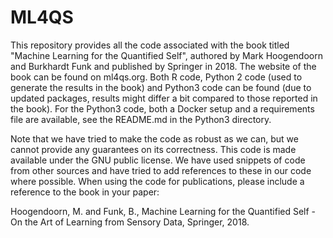 # ML4QS
This repository provides all the code associated with the book titled "Machine Learning for the Quantified Self", authored by Mark Hoogendoorn and Burkhardt Funk and published by Springer in 2018. The website of the book can be found on ml4qs.org. Both R code, Python 2 code (used to generate the results in the book) and Python3 code can be found (due to updated packages, results might differ a bit compared to those reported in the book). For the Python3 code, both a Docker setup and a requirements file are available, see the README.md in the Python3 directory.

Note that we have tried to make the code as robust as we can, but we cannot provide any guarantees on its correctness. This code is made available under the GNU public license. We have used snippets of code from other sources and have tried to add references to these in our code where possible. When using the code for publications, please include a reference to the book in your paper:

Hoogendoorn, M. and Funk, B., Machine Learning for the Quantified Self - On the Art of Learning from Sensory Data, Springer, 2018.

